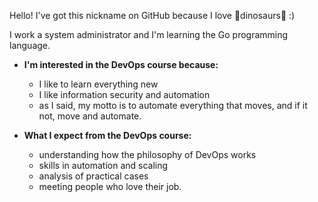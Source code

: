 Hello!
I've got this nickname on GitHub because I love 🦖dinosaurs🦕 :)

I work a system administrator and I'm learning the Go programming language.

* **I'm interested in the DevOps course because:**
    * I like to learn everything new
    * I like information security and automation
    * as I said, my motto is to automate everything that moves, and if it not, move and automate.

* **What I expect from the DevOps course:**
    * understanding how the philosophy of DevOps works
    * skills in automation and scaling
    * analysis of practical cases
    * meeting people who love their job.
